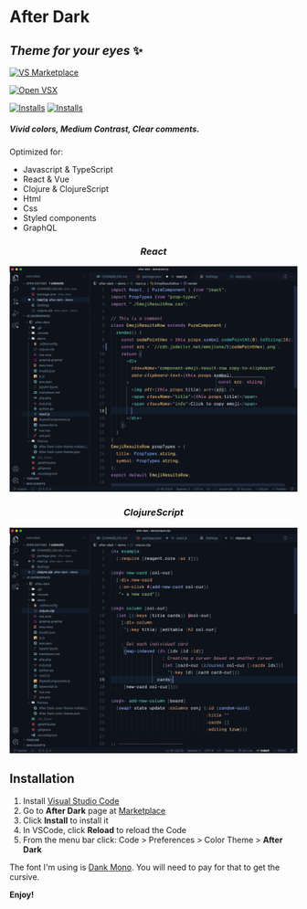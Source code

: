 # After Dark

## _Theme for your eyes_ ✨

[![VS Marketplace](https://badgen.net/vs-marketplace/v/ssmi.after-dark)](https://marketplace.visualstudio.com/items?itemName=ssmi.after-dark)

[![Open VSX](https://badgen.net//open-vsx/version/ssmi/after-dark)](https://open-vsx.org/extension/ssmi/after-dark)

[![Installs](https://badgen.net/vs-marketplace/i/ssmi.after-dark)](https://marketplace.visualstudio.com/items?itemName=ssmi.after-dark)
[![Installs](https://badgen.net/vs-marketplace/rating/ssmi.after-dark)](https://marketplace.visualstudio.com/items?itemName=ssmi.after-dark)

##### _Vivid colors, Medium Contrast, Clear comments._

Optimized for:

- Javascript & TypeScript
- React & Vue
- Clojure & ClojureScript
- Html
- Css
- Styled components
- GraphQL

### <center> _React_ </center>

![react-example](react-example.png)

### <center> _ClojureScript_ </center>

![clojure-example](clojure-example.png)

## Installation

1.  Install [Visual Studio Code](https://code.visualstudio.com/)
2.  Go to **After Dark** page at [Marketplace](https://marketplace.visualstudio.com/items?itemName=ssmi.after-dark)
3.  Click **Install** to install it
4.  In VSCode, click **Reload** to reload the Code
5.  From the menu bar click: Code > Preferences > Color Theme > **After Dark**

The font I'm using is [Dank Mono](https://dank.sh/).
You will need to pay for that to get the cursive.

**Enjoy!**
